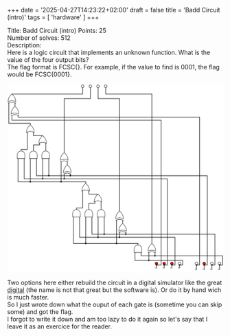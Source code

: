 +++
date = '2025-04-27T14:23:22+02:00'
draft = false 
title = 'Badd Circuit (intro)'
tags = [ 'hardware' ]
+++

Title: Badd Circuit (intro)
Points: 25  
Number of solves: 512  
Description:  
Here is a logic circuit that implements an unknown function. What is the value of the four output bits?   
The flag format is FCSC{<value>}. For example, if the value to find is 0001, the flag would be FCSC{0001}.  

![Circuit picture](./baddcircuit.png)

Two options here either rebuild the circuit in a digital simulator like the great [digital](https://github.com/hneemann/Digital) (the name is not that great but the software is). Or do it by hand wich is much faster.  
So I just wrote down what the ouput of each gate is (sometime you can skip some) and got the flag.  
I forgot to write it down and am too lazy to do it again so let's say that I leave it as an exercice for the reader.  
